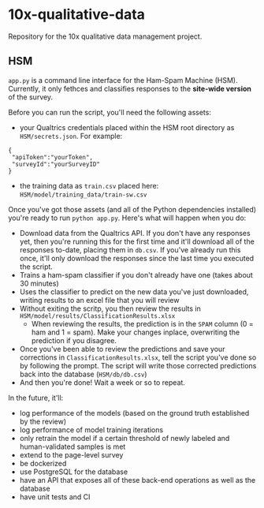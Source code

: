 # 10x-qualitative-data
Repository for the 10x qualitative data management project. 

## HSM
`app.py` is a command line interface for the Ham-Spam Machine (HSM). Currently, it only fethces and classifies responses to the **site-wide version** of the survey.

Before you can run the script, you'll need the following assets:
 - your Qualtrics credentials placed within the HSM root directory as `HSM/secrets.json`. For example:
 ```
 {
  "apiToken":"yourToken",
  "surveyId":"yourSurveyID"
 }
 ```
 - the training data as `train.csv` placed here: `HSM/model/training_data/train-sw.csv`  

Once you've got those assets (and all of the Python dependencies installed) you're ready to run `python app.py`. Here's what will happen when you do:
 - Download data from the Qualtrics API. If you don't have any responses yet, then you're running this for the first time and it'll download all of the responses to-date, placing them in `db.csv`. If you've already run this once, it'll only download the responses since the last time you executed the script.
 - Trains a ham-spam classifier if you don't already have one (takes about 30 minutes)
 - Uses the classifier to predict on the new data you've just downloaded, writing results to an excel file that you will review
 - Without exiting the scritp, you then review the results in  `HSM/model/results/ClassificationResults.xlsx`
    - When reviewing the results, the prediction is in the `SPAM` column (0 = ham and 1 = spam). Make your changes inplace, overwriting the prediction if you disagree.
 - Once you've been able to review the predictions and save your corrections in `ClassificationResults.xlsx`, tell the script you've done so by following the prompt. The script will write those corrected predictions back into the database (`HSM/db/db.csv`)
 - And then you're done! Wait a week or so to repeat.
 
 In the future, it'll:
 - log performance of the models (based on the ground truth established by the review)
 - log performance of model training iterations
 - only retrain the model if a certain threshold of newly labeled and human-validated samples is met
 - extend to the page-level survey
 - be dockerized
 - use PostgreSQL for the database
 - have an API that exposes all of these back-end operations as well as the database
 - have unit tests and CI
